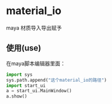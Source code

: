 # material_io
maya 材质导入导出赋予

## 使用(use)
在maya脚本编辑器里面：
```python
import sys
sys.path.append("这个material_io的路径")
import start_ui
a = start_ui.MainWindow()
a.show()
```